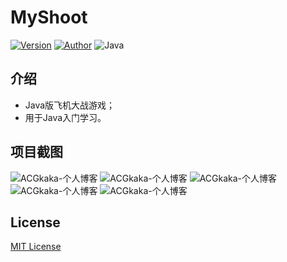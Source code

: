 # MyShoot
[![Version](https://img.shields.io/badge/Version-1.0-red.svg "Version 1.0")](https://github.com/ACGkaka/MyShoot "Version")
[![Author](https://img.shields.io/badge/Author-ACGkaka-red.svg "Author")](https://ACGkaka.github.io "Author")
![Java](https://img.shields.io/badge/Java-blue.svg "Java")

## 介绍
* Java版飞机大战游戏；
* 用于Java入门学习。

## 项目截图

![ACGkaka-个人博客](./screenshots/1_cover.png "ACGkaka-个人博客")
![ACGkaka-个人博客](./screenshots/2_start.png "ACGkaka-个人博客")
![ACGkaka-个人博客](./screenshots/3_play.png "ACGkaka-个人博客")
![ACGkaka-个人博客](./screenshots/4_pause.png "ACGkaka-个人博客")
![ACGkaka-个人博客](./screenshots/5_gameover.png "ACGkaka-个人博客")

## License
[MIT License](./LICENSE "LICENSE")
